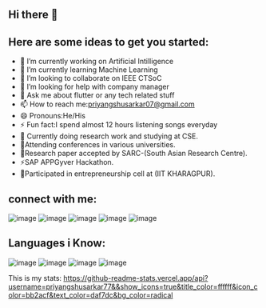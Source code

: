 ## Hi there 👋

## Here are some ideas to get you started:

- 🔭 I’m currently working on Artificial Intilligence
- 🌱 I’m currently learning Machine Learning
- 👯 I’m looking to collaborate on IEEE CTSoC
- 🤔 I’m looking for help with company manager
- 💬 Ask me about flutter or any tech related stuff
- 📫 How to reach me:priyangshusarkar07@gmail.com
- 😄 Pronouns:He/His
- ⚡ Fun fact:I spend almost 12 hours listening songs everyday 
- 🌱 Currently doing research work and studying at CSE. 
- 👯Attending conferences in various universities.
- 💬Research paper accepted by SARC-(South Asian Research Centre).
- ⚡SAP APPGyver Hackathon.
- 🤔Participated in entrepreneurship cell at (IIT KHARAGPUR).

## connect with me:
![image](https://user-images.githubusercontent.com/72542171/172316600-5d809356-0c7f-4b44-92fc-2429d01bac5b.png) ![image](https://user-images.githubusercontent.com/72542171/172317115-a36c3090-703b-49be-8c45-9ca7c8f029bc.png) ![image](https://user-images.githubusercontent.com/72542171/172318680-beb3c96b-d1fd-4771-803e-2667e78d3308.png) ![image](https://user-images.githubusercontent.com/72542171/172318918-4be27a9b-75d0-4ab3-8f63-9caa7e7d8cb7.png) ![image](https://user-images.githubusercontent.com/72542171/172318232-10319e6f-abd6-413a-87c7-1504afb8e2b3.png)


## Languages i Know:
![image](https://user-images.githubusercontent.com/72542171/172314667-c696b373-24cf-4049-af32-ffc3ccecee57.png) ![image](https://user-images.githubusercontent.com/72542171/172314809-fe2d0f31-b03c-4c83-b28b-9a8836acc752.png) ![image](https://user-images.githubusercontent.com/72542171/172314851-73e00773-09b0-4f29-8a39-5ceec312adec.png) ![image](https://user-images.githubusercontent.com/72542171/172314897-746069fd-860e-4772-8a0e-b0c6c8626390.png)

This is my stats:
https://github-readme-stats.vercel.app/api?username=priyangshusarkar77&&show_icons=true&title_color=ffffff&icon_color=bb2acf&text_color=daf7dc&bg_color=radical


